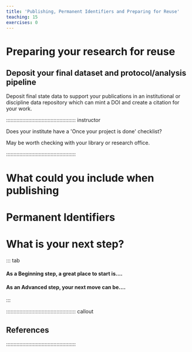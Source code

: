 ```yaml
---
title: 'Publishing, Permanent Identifiers and Preparing for Reuse'
teaching: 15
exercises: 0
---
```


# Preparing your research for reuse


## Deposit your final dataset and protocol/analysis pipeline

Deposit final state data to support your publications in an
institutional or discipline data repository which can mint a DOI and
create a citation for your work.

::::::::::::::::::::::::::::::::::::::::::::::: instructor

Does your institute have a 'Once your project is done' checklist?

May be worth checking with your library or research office.

::::::::::::::::::::::::::::::::::::::::::::::: 

# What could you include when publishing

# Permanent Identifiers

# What is your next step?

::: tab 

#### As a Beginning step, a great place to start is....



#### As an Advanced step, your next move can be....

:::

::::::::::::::::::::::::::::::::::::::::::::::: callout

## References


:::::::::::::::::::::::::::::::::::::::::::::::
